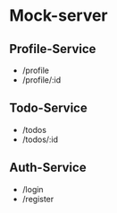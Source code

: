 # Mock-server

## Profile-Service
* /profile
* /profile/:id

## Todo-Service
* /todos
* /todos/:id

## Auth-Service
* /login
* /register
